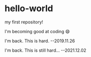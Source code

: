 # hello-world
my first repository!

I'm becoming good at coding 😄

I'm back. This is hard. --2019.11.26

I'm back. This is still hard... --2021.12.02
